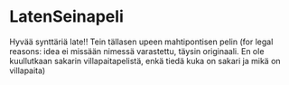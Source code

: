 # LatenSeinapeli

Hyvää synttäriä late!! Tein tällasen upeen mahtipontisen pelin 
(for legal reasons: idea ei missään nimessä varastettu, täysin originaali. 
En ole kuullutkaan sakarin villapaitapelistä, enkä tiedä kuka on sakari ja mikä on villapaita)
